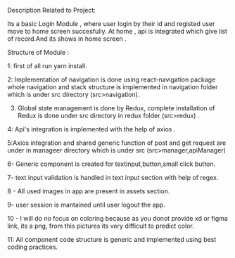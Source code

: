 Description Related to Project:

Its a basic Login Module , where user login by their id and registed user move to home screen succesfully.
At home , api is integrated which give list of record.And its shows in home screen .


Structure of Module :

1: first of all run yarn install.

2: Implementation of navigation is done using react-navigation package whole navigation and stack structure is implemented
in navigation folder which is under src directory  (src>navigation).

3. Global state management is done by Redux, complete installation of Redux is done under src directory in redux folder (src>redux) .

4: Api's integration is implemented with the help of axios . 

5:Axios integration and shared generic function of post and get request are under in manageer directory which is under src (src>manager,apiManager)

6- Generic component is created for textinput,button,small click button.

7- text input validation is handled in text input section with help of regex.

8 - All used images in app are present in assets section.

9- user session is mantained until user logout the app.

10 - I will do no focus on coloring because as you donot provide xd or figma link, its a png, from this pictures its very difficult to predict color.


11: All component code structure is generic  and implemented using best  coding practices.